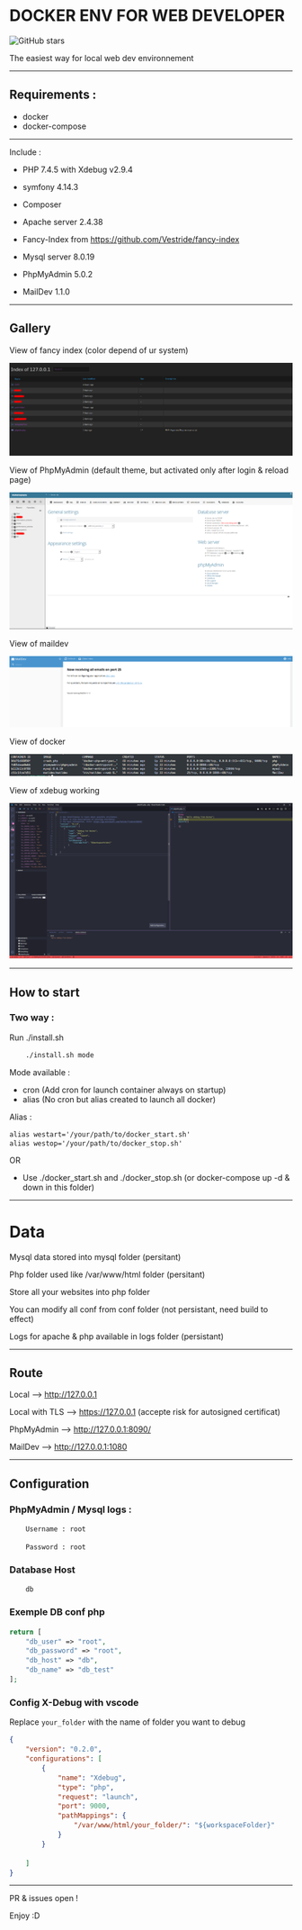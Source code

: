 # DOCKER ENV FOR WEB DEVELOPER

![GitHub stars](https://img.shields.io/github/stars/Crash-Zeus/webdeveloper-docker-env?style=social)

The easiest way for local web dev environnement

----------------------

## Requirements :

- docker
- docker-compose

----------------------
Include :

- PHP 7.4.5 with Xdebug v2.9.4

- symfony 4.14.3

- Composer

- Apache server 2.4.38

- Fancy-Index from https://github.com/Vestride/fancy-index

- Mysql server 8.0.19

- PhpMyAdmin 5.0.2

- MailDev 1.1.0

-----------
## Gallery
View of fancy index (color depend of ur system)

![Fancy index](img/fancy_index.png)

View of PhpMyAdmin (default theme, but activated only after login & reload page)

![PMA](img/pma.png)

View of maildev

![MailDev](img/maildev.png)

View of docker

![Docker](img/docker.png)

View of xdebug working

![Docker](img/xdebug.png)


-----------
## How to start

### Two way :

Run ./install.sh

```bash
    ./install.sh mode
```

Mode available :

- cron (Add cron for launch container always on startup)
- alias (No cron but alias created to launch all docker)

Alias :
```
alias westart='/your/path/to/docker_start.sh'
alias westop='/your/path/to/docker_stop.sh'
```

OR

- Use ./docker_start.sh and ./docker_stop.sh (or docker-compose up -d & down in this folder)

-----------

# Data

Mysql data stored into mysql folder (persitant)

Php folder used like /var/www/html folder (persitant)

Store all your websites into php folder

You can modify all conf from conf folder (not persistant, need build to effect)

Logs for apache & php available in logs folder (persistant)

-----------

## Route

Local --> http://127.0.0.1

Local with TLS --> https://127.0.0.1 (accepte risk for autosigned certificat)

PhpMyAdmin --> http://127.0.0.1:8090/

MailDev --> http://127.0.0.1:1080

-----------

## Configuration

### PhpMyAdmin / Mysql logs : 
```
    Username : root

    Password : root
```

### Database Host
```
    db
```

### Exemple DB conf php
```php
return [
	"db_user" => "root",
	"db_password" => "root",
	"db_host" => "db",
	"db_name" => "db_test"
];
```

### Config X-Debug with vscode
Replace `your_folder` with the name of folder you want to debug

```json
{
    "version": "0.2.0",
    "configurations": [
        {
            "name": "Xdebug",
            "type": "php",
            "request": "launch",
            "port": 9000,
            "pathMappings": {
                "/var/www/html/your_folder/": "${workspaceFolder}"
            }
        }

    ]
}
```

-----------


PR & issues open !

Enjoy :D
